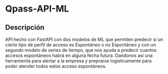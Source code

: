 # Qpass-API-ML
## Descripción 
API hecho con FastAPI con dos modelos de ML que permiten predecir si un cierto tipo de perfil de acceso es Espontáneo o no Espontáneo
y con un segundo modelo de series de tiempo, que nos ayuda a predecir cuantos accesos espontáneos habrá en alguna fecha futura.
Dandonos así una herramienta para alertar a la empresa y preprarse logisticamente para poder atender todos estos acceso espontáneos. 
